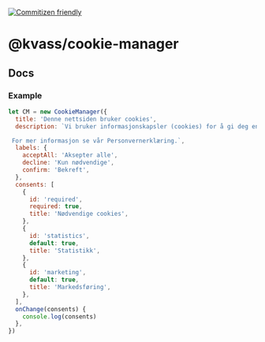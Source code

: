 [![Commitizen friendly](https://img.shields.io/badge/commitizen-friendly-brightgreen.svg)](http://commitizen.github.io/cz-cli/)

# @kvass/cookie-manager

## Docs

### Example

```js
let CM = new CookieManager({
  title: 'Denne nettsiden bruker cookies',
  description: `Vi bruker informasjonskapsler (cookies) for å gi deg en best mulig brukeropplevelse. Informasjonskapslene brukes for å analysere trafikken vår, forbedre nettsidene, gi innhold og annonser et personlig preg, og for å tilby funksjoner knyttet til sosiale medier.

 For mer informasjon se vår Personvernerklæring.`,
  labels: {
    acceptAll: 'Aksepter alle',
    decline: 'Kun nødvendige',
    confirm: 'Bekreft',
  },
  consents: [
    {
      id: 'required',
      required: true,
      title: 'Nødvendige cookies',
    },
    {
      id: 'statistics',
      default: true,
      title: 'Statistikk',
    },
    {
      id: 'marketing',
      default: true,
      title: 'Markedsføring',
    },
  ],
  onChange(consents) {
    console.log(consents)
  },
})
```
